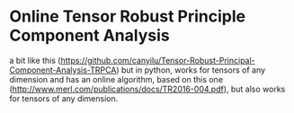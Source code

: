 # Online Tensor Robust Principle Component Analysis

a bit like this (https://github.com/canyilu/Tensor-Robust-Principal-Component-Analysis-TRPCA) but in python, works for tensors of any dimension and has an online algorithm, based on this one (http://www.merl.com/publications/docs/TR2016-004.pdf), but also works for tensors of any dimension.
